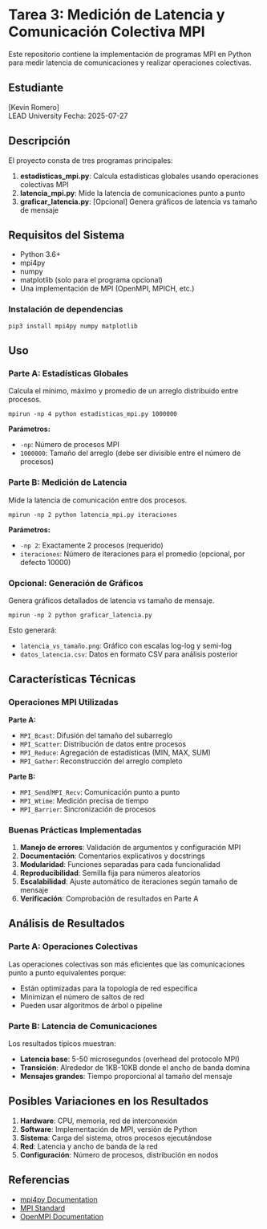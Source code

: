 # Tarea 3: Medición de Latencia y Comunicación Colectiva MPI

Este repositorio contiene la implementación de programas MPI en Python para medir latencia de comunicaciones y realizar operaciones colectivas.

## Estudiante
[Kevin Romero]  
LEAD University
Fecha: 2025-07-27

## Descripción

El proyecto consta de tres programas principales:

1. **estadisticas_mpi.py**: Calcula estadísticas globales usando operaciones colectivas MPI
2. **latencia_mpi.py**: Mide la latencia de comunicaciones punto a punto
3. **graficar_latencia.py**: [Opcional] Genera gráficos de latencia vs tamaño de mensaje

## Requisitos del Sistema

- Python 3.6+
- mpi4py
- numpy
- matplotlib (solo para el programa opcional)
- Una implementación de MPI (OpenMPI, MPICH, etc.)

### Instalación de dependencias

```pip3 install mpi4py numpy matplotlib```


## Uso

### Parte A: Estadísticas Globales

Calcula el mínimo, máximo y promedio de un arreglo distribuido entre procesos.

```mpirun -np 4 python estadisticas_mpi.py 1000000```


**Parámetros:**
- `-np`: Número de procesos MPI
- `1000000`: Tamaño del arreglo (debe ser divisible entre el número de procesos)

### Parte B: Medición de Latencia

Mide la latencia de comunicación entre dos procesos.

```mpirun -np 2 python latencia_mpi.py iteraciones```


**Parámetros:**
- `-np 2`: Exactamente 2 procesos (requerido)
- `iteraciones`: Número de iteraciones para el promedio (opcional, por defecto 10000)


### Opcional: Generación de Gráficos

Genera gráficos detallados de latencia vs tamaño de mensaje.

```mpirun -np 2 python graficar_latencia.py```


Esto generará:
- `latencia_vs_tamaño.png`: Gráfico con escalas log-log y semi-log
- `datos_latencia.csv`: Datos en formato CSV para análisis posterior

## Características Técnicas

### Operaciones MPI Utilizadas

**Parte A:**
- `MPI_Bcast`: Difusión del tamaño del subarreglo
- `MPI_Scatter`: Distribución de datos entre procesos
- `MPI_Reduce`: Agregación de estadísticas (MIN, MAX, SUM)
- `MPI_Gather`: Reconstrucción del arreglo completo

**Parte B:**
- `MPI_Send`/`MPI_Recv`: Comunicación punto a punto
- `MPI_Wtime`: Medición precisa de tiempo
- `MPI_Barrier`: Sincronización de procesos

### Buenas Prácticas Implementadas

1. **Manejo de errores**: Validación de argumentos y configuración MPI
2. **Documentación**: Comentarios explicativos y docstrings
3. **Modularidad**: Funciones separadas para cada funcionalidad
4. **Reproducibilidad**: Semilla fija para números aleatorios
5. **Escalabilidad**: Ajuste automático de iteraciones según tamaño de mensaje
6. **Verificación**: Comprobación de resultados en Parte A

## Análisis de Resultados

### Parte A: Operaciones Colectivas

Las operaciones colectivas son más eficientes que las comunicaciones punto a punto equivalentes porque:
- Están optimizadas para la topología de red específica
- Minimizan el número de saltos de red
- Pueden usar algoritmos de árbol o pipeline

### Parte B: Latencia de Comunicaciones

Los resultados típicos muestran:
- **Latencia base**: 5-50 microsegundos (overhead del protocolo MPI)
- **Transición**: Alrededor de 1KB-10KB donde el ancho de banda domina
- **Mensajes grandes**: Tiempo proporcional al tamaño del mensaje

## Posibles Variaciones en los Resultados

1. **Hardware**: CPU, memoria, red de interconexión
2. **Software**: Implementación de MPI, versión de Python
3. **Sistema**: Carga del sistema, otros procesos ejecutándose
4. **Red**: Latencia y ancho de banda de la red
5. **Configuración**: Número de procesos, distribución en nodos

## Referencias

- [mpi4py Documentation](https://mpi4py.readthedocs.io/)
- [MPI Standard](https://www.mpi-forum.org/)
- [OpenMPI Documentation](https://www.open-mpi.org/doc/)